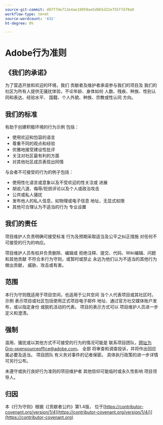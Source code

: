 ```yaml
---
source-git-commit: d87f7de713e4ae18959ae5d865d32e755f7d70a0
workflow-type: tm+mt
source-wordcount: '431'
ht-degree: 0%

---
```

# Adobe行为准则

## 《我们的承诺》

为了营造开放和欢迎的环境，我们
贡献者及维护者承诺参与我们的项目及
我们的社区为所有人提供无骚扰体验，不论年龄、身体如何
人数、残疾、种族、性别认同和表达、经验水平、
国籍、个人外貌、种族、宗教或性认同
方向。

## 我们的标准

有助于创建积极环境的行为示例
包括：

* 使用欢迎和包容的语言
* 尊重不同的观点和经验
* 优雅地接受建设性批评
* 关注对社区最有利的方面
* 对其他社区成员表现出同情

与会者不可接受的行为的例子包括：

* 使用性化语言或意象以及不受欢迎的性关注或
进展
* 胡说八道、侮辱/贬损评论以及个人或政治攻击
* 公共或私人骚扰
* 发布他人的私人信息，如物理或电子信息
地址，无显式权限
* 其他可合理认为不适当的行为
专业设置

## 我们的责任

项目维护人负责明确可接受标准
行为及预期采取适当及公平之纠正措施
对任何不可接受的行为的响应。

项目维护人员有权并负责删除、编辑或
拒绝注释、提交、代码、Wiki编辑、问题和其他贡献
不符合本行为守则，或暂时或禁止
永远为他们认为不适当的其他行为做出贡献，
威胁、攻击或有害。

## 范围

本行为守则既适用于项目空间，也适用于公共空间
当个人代表项目或其社区时。 示例
表示项目或社区包括使用正式项目电子邮件
地址、通过官方社交媒体账户发布，或以指定身份
或脱机活动的代表。 项目的表示方式可以
项目维护人员进一步定义和澄清。

## 强制

滥用、骚扰或以其他方式不可接受的行为的情况可能是
联系项目团队，网址为Grp-opensourceoffice@adobe.com。 全部
将审查和调查投诉，并将作出回应
属必要及适当。 项目团队
有义务对事件的记者保密。
具体执行政策的进一步详情可另行公布。

未遵守或执行良好行为准则的项目维护者
其他信仰可能临时或永久性影响
项目领导人。

## 归因

本《行为守则》根据《[贡献者公约》第1.4版，
位于[https://contributor-covenant.org/version/1/4](https://contributor-covenant.org/version/1/4/)](https://contributor-covenant.org)

